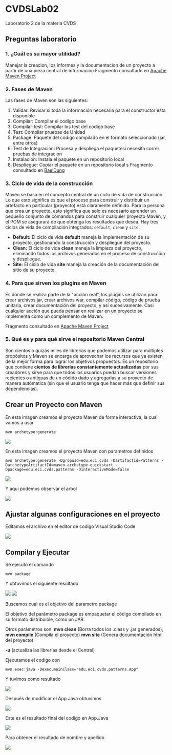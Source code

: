 # CVDSLab02
Laboratorio 2 de la materia CVDS

## Preguntas laboratorio

### 1. ¿Cuál es su mayor utilidad?

Manejar la creacion, los informes y la documentacion de un proyecto a partir de una pieza central de informacion
Fragmento consultado en [Apache Maven Project](https://maven.apache.org/)

### 2. Fases de Maven

Las fases de Maven son las siguientes:
 1. Validar: Revisar si toda la información necesaria para el constructor esta disponible
 2. Compilar: Compilar el codigo base
 3. Compilar-test: Compilar los test del codigo base
 4. Test: Compilar pruebas de Unidad
 5. Package: Paquete del codigo compilado en el formato seleccionado (jar, entre otros)
 6. Test de Integración: Procesa y despliega el paquetesi necesita correr pruebas de integracion
 7. Instalación: Instala el paquete en un repositorio local
 8. Despliegue: Copiar el paquete en un repositorio local
s
Fragmento consultado en [BaelDung](https://www.baeldung.com/maven-goals-phases)

### 3. Ciclo de vida de la construcción
Maven se basa en el concepto central de un ciclo de vida de construcción. Lo que esto significa es que el proceso para construir y distribuir un artefacto en particular (proyecto) está claramente definido.
Para la persona que crea un proyecto, esto significa que solo es necesario aprender un pequeño conjunto de comandos para construir cualquier proyecto Maven, y el POM se asegurará de que obtenga los resultados que desea.
Hay tres ciclos de vida de compilación integrados: ```default```, ```clean``` y ```site```.
- **Default:** El ciclo de vida **default** maneja la implementación de su proyecto, gestionando la construcción y despliegue del proyecto.
- **Clean:** El ciclo de vida **clean** maneja la limpieza del proyecto, eliminando todos los archivos generados en el proceso de construcción y despliegue.
- **Site:** El ciclo de vida **site** maneja la creación de la documentación del sitio de su proyecto.

### 4. Para que sirven los plugins en Maven

Es donde se realiza parte de la "acción real", los plugins se utilizan para: crear archivos jar, crear archivos war, compilar código, código de prueba unitaria, crear documentación del proyecto, y así sucesivamente. Casi cualquier acción que pueda pensar en realizar en un proyecto se implementa como un complemento de Maven.

Fragmento consultado en [Apache Maven Project](https://maven.apache.org/guides/introduction/introduction-to-plugins.html#:~:text=In%20other%20words%2C%20plugins%20are,implemented%20as%20a%20Maven%20plugin.)

### 5. Qué es y para qué sirve el repositorio Maven Central


Son cientos o quizás miles de librerías que podemos utilizar para múltiples propósitos y Maven se encarga de aprovechar los recursos que ya existen de la mejor forma para lograr los objetivos propuestos.
Es un repositorio que contiene **cientos de librerías constantemente actualizadas** por sus creadores y sirve para que todos los usuarios  puedan buscar versiones recientes o antiguas de un códido dado y agregarlas a su proyecto de manera autómatica (sin que el usuario tenga que hacer más que definir sus dependencias).

## Crear un Proyecto con Maven

En esta imagen creamos el proyecto Maven de forma interactiva, la cual vamos a usar
```
mvn archetype:generate
```
<img  src="https://github.com/JuanMunozD/CVDSLab02/blob/master/img/PrimeraParteInteractiva.png">

En esta imagen creamos el proyecto Maven con parametros definidos
```
mvn archetype:generate -DgropuId=edu.eci.cvds -DartifactId=Patterns -DarchetypeArtifactId=maven-archetype-quickstart -Dpackage=edu.eci.cvds.patterns -DinteractiveMode=false
```

<img  src="https://github.com/JuanMunozD/CVDSLab02/blob/master/img/PrimerParte.PNG">

Y aqui podemos observar el arbol

<img  src="https://github.com/JuanMunozD/CVDSLab02/blob/master/img/Tree.PNG">

## Ajustar algunas configuraciones en el proyecto

Editamos el archivo en el editor de codigo Visual Studio Code

<img  src="https://github.com/JuanMunozD/CVDSLab02/blob/master/img/Pom.PNG">

## Compilar y Ejecutar

Se ejecuto el comando 

```
mvn package
```

Y obtuvimos el siguiente resultado

<img  src="https://github.com/JuanMunozD/CVDSLab02/blob/master/img/CompilarParte1.PNG">
<img  src="https://github.com/JuanMunozD/CVDSLab02/blob/master/img/CompilarParte2.PNG">

Buscamos cual es el objetivo del parametro package

El objetivo del parámetro package es empaquetar el código compilado en su formato distribuible, como un JAR.

Otros parámetros son: **mvn clean** (Borra todos los .class y .jar generados), **mvn compile** (Compila el proyecto) **mvn site** (Genera documentación html del proyecto) 

**-u** (actualiza las librerías desde el Central)


Ejecutamos el codigo con 
```
mvn exec:java -Dexec.mainClass="edu.eci.cvds.patterns.App"
```

Y tuvimos como resultado

<img  src="https://github.com/JuanMunozD/CVDSLab02/blob/master/img/PruebaHelloWorld.PNG">

Después de modificar el App.Java obtuvimos

<img  src="https://github.com/JuanMunozD/CVDSLab02/blob/master/img/PruebaHelloJuan.PNG">

Este es el resultado final del codigo en App.Java

<img  src="https://github.com/JuanMunozD/CVDSLab02/blob/master/img/CodigoFinalAppJava.PNG">

Para obtener el resultado de nombre y apellido

<img  src="https://github.com/JuanMunozD/CVDSLab02/blob/master/img/PruebaHelloNombreApellido.PNG">
